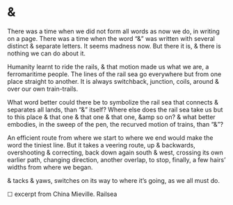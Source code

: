 # &

There was a time when we did not form all words as now we do, in writing on a page. There was a time when the word “&” was written with several distinct & separate letters. It seems madness now. But there it is, & there is nothing we can do about it.

Humanity learnt to ride the rails, & that motion made us what we are, a ferromaritime people. The lines of the rail sea go everywhere but from one place straight to another. It is always switchback, junction, coils, around & over our own train-trails.

What word better could there be to symbolize the rail sea that connects & separates all lands, than “&” itself? Where else does the rail sea take us but to this place & that one & that one & that one, &amp so on? & what better embodies, in the sweep of the pen, the recurved motion of trains, than “&”?

An efficient route from where we start to where we end would make the word the tiniest line. But it takes a veering route, up & backwards, overshooting & correcting, back down again south & west, crossing its own earlier path, changing direction, another overlap, to stop, finally, a few hairs’ widths from where we began.

& tacks & yaws, switches on its way to where it’s going, as we all must do.

☐ excerpt from China Mieville. Railsea